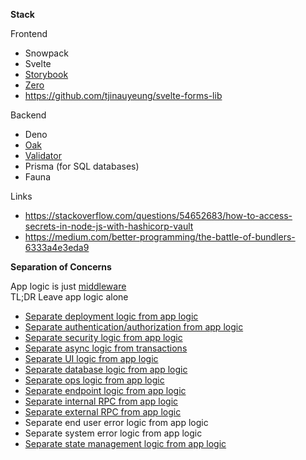 **Stack**

Frontend
- Snowpack 
- Svelte 
- [Storybook](https://www.learnstorybook.com/)
- [Zero](https://github.com/remoteinterview/zero)
- https://github.com/tjinauyeung/svelte-forms-lib

Backend
- Deno
- [Oak](https://github.com/oakserver/oak)
- [Validator](https://github.com/icebob/fastest-validator)
- Prisma (for SQL databases)
- Fauna

Links

- https://stackoverflow.com/questions/54652683/how-to-access-secrets-in-node-js-with-hashicorp-vault
- https://medium.com/better-programming/the-battle-of-bundlers-6333a4e3eda9

**Separation of Concerns**

App logic is just [middleware](https://github.com/oakserver/oak)<br>
TL;DR Leave app logic alone

- [Separate deployment logic from app logic](https://github.com/crossplane/crossplane)
- [Separate authentication/authorization from app logic](https://github.com/dapr/samples/tree/master/7.middleware)
- [Separate security logic from app logic](https://github.com/dapr/samples/tree/master/9.secretstore)
- [Separate async logic from transactions](https://github.com/dapr/samples/tree/master/4.pub-sub)
- [Separate UI logic from app logic](https://svelte.dev/)
- [Separate database logic from app logic](https://www.prisma.io)
- [Separate ops logic from app logic](https://github.com/dapr/samples/tree/master/8.observability)
- [Separate endpoint logic from app logic](https://zeroserver.io)
- [Separate internal RPC from app logic](https://github.com/dapr/docs/blob/master/concepts/service-invocation/README.md)
- [Separate external RPC from app logic](https://github.com/dapr/docs/blob/master/concepts/bindings/README.md)
- Separate end user error logic from app logic 
- Separate system error logic from app logic
- [Separate state management logic from app logic](https://github.com/dapr/docs/blob/master/concepts/state-management/README.md)
